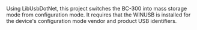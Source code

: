 Using LibUsbDotNet, this project switches the BC-300 into mass storage mode from configuration mode. It requires that the WINUSB is installed for the device's configuration mode vendor and product USB identifiers.